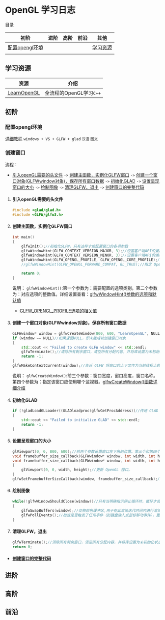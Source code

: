 # OpenGL 学习日志

目录

|初阶|进阶|高阶|前沿|其他|
|-|-|-|-|-|
|[配置opengl环境](#配置opengl环境)|[](#)|[](#)|[](#)|[学习资源](#学习资源)|
|[](#)|[](#)|[](#)|[](#)|[](#)|

## 学习资源

|资源|介绍|
|-|-|
|[LearnOpenGL][1]|全流程的OpenGL学习`C++`|

## 初阶

### 配置opengl环境

[详细教程][2] `windows + VS + GLFW + glad` `汉语` `图文`

### 创建窗口

流程：

- [引入openGL需要的头文件](#引入openGL需要的头文件) `->` [创建主函数，实例化GLFW窗口](#创建主函数，实例化GLFW窗口) `->` [创建一个窗口对象(GLFWwindow对象)，保存所有窗口数据](#创建一个窗口对象(GLFWwindow对象)，保存所有窗口数据) `->` [初始化GLAD](#初始化GLAD) `->` [设置呈现窗口的大小](#设置呈现窗口的大小) `->` [绘制图像](#绘制图像) `->` [清理GLFW，退出](#清理GLFW，退出) `->` [创建窗口的完整代码](#创建窗口的完整代码)

1. #### 引入openGL需要的头文件

    ```C++
    #include <glad/glad.h>
    #include <GLFW/glfw3.h>
    ```

2. #### 创建主函数，实例化GLFW窗口

    ```C++
    int main()
    {
        glfwInit();//初始化GLFW，只有这样才能配置窗口的各项参数
        glfwWindowHint(GLFW_CONTEXT_VERSION_MAJOR, 3);//设置客户端API的兼容的主要型号为3
        glfwWindowHint(GLFW_CONTEXT_VERSION_MINOR, 3);//设置客户端API的兼容的最低型号为3
        glfwWindowHint(GLFW_OPENGL_PROFILE, GLFW_OPENGL_CORE_PROFILE);//指定要为哪个 OpenGL 配置文件创建上下文
        //glfwWindowHint(GLFW_OPENGL_FORWARD_COMPAT, GL_TRUE);//指定 OpenGL 上下文是否应与正向兼容，即删除请求版本的 OpenGL 中所有弃用的功能

        return 0;
    }
    ```

    说明：
    `glfwWindowHint()`:第一个参数为：需要配置的选项类别。第二个参数为：对应选项的整数值。详细设置查看：[glfwWindowHint()参数的选项和默认值][3]
    - [GLFW_OPENGL_PROFILE选项的相关值][4]

3. #### 创建一个窗口对象(GLFWwindow对象)，保存所有窗口数据

    ```C++
    GLFWwindow* window = glfwCreateWindow(800, 600, "LearnOpenGL", NULL, NULL);//要求窗口宽度和高度作为其前两个参数。第三个参数允许我们为窗口创建一个名称.可以忽略最后两个参数。
    if (window == NULL)//如果返回NULL，即未能成功创建窗口对象
    {
        std::cout << "Failed to create GLFW window" << std::endl;
        glfwTerminate();//清除所有剩余窗口，清空所有分配内容，并将库设置为未初始化状态
        return -1;
    }
    glfwMakeContextCurrent(window);//告诉 GLFW 将窗口的上下文作为当前线程上的主上下文
    ```

    说明：
    `glfwCreateWindow()`:前三个参数：窗口宽度，窗口高度，窗口名称。第四个参数为：指定该窗口应使用哪个监视器。[glfwCreateWindow()函数详细介绍][5]

4. #### 初始化GLAD

    ```C++
    if (!gladLoadGLLoader((GLADloadproc)glfwGetProcAddress))//传递 GLAD 函数来加载特定于操作系统的 OpenGL 函数指针的地址
    {
        std::cout << "Failed to initialize GLAD" << std::endl;
        return -1;
    }
    ```

5. #### 设置呈现窗口的大小

    ```C++
    glViewport(0, 0, 800, 600);//前两个参数设置窗口左下角的位置。第三个和第四个参数设置渲染窗口的宽度和高度（以像素为单位），我们设置的宽度和高度等于 GLFW 的窗口大小
    void framebuffer_size_callback(GLFWwindow* window, int width, int height);  //回调函数原型
    void framebuffer_size_callback(GLFWwindow* window, int width, int height)//在窗口上注册一个回调函数，该函数在每次调整窗口大小时都会被调用
    {
        glViewport(0, 0, width, height);//更新 OpenGL 视口。
    }  
    glfwSetFramebufferSizeCallback(window, framebuffer_size_callback);//回调函数在调整帧缓冲区大小时收到帧缓冲区的新大小，该大小可用于framebuffer_size_callback()函数进而更新 OpenGL 视口。
    ```

6. #### 绘制图像

    ```C++
    while(!glfwWindowShouldClose(window))//只有当明确指示停止循环时，循环才会停止
    {
        glfwSwapBuffers(window);//交换颜色缓冲区,用于在此渲染迭代时间内进行渲染，并将它输出到屏幕
        glfwPollEvents();//检查是否触发了任何事件（如键盘输入或鼠标移动事件），更新窗口状态，并调用相应的函数（我们可以通过回调方法注册）。
    }
    ```

7. #### 清理GLFW，退出

    ```C++
    glfwTerminate();//清除所有剩余窗口，清空所有分配内容，并将库设置为未初始化状态
    return 0;
    ```

- #### [创建窗口的完整代码][6]

## 进阶

## 高阶

## 前沿

[1]:https://learnopengl.com/Introduction
[2]:https://blog.csdn.net/sigmarising/article/details/80470054?utm_medium=distribute.pc_relevant.none-task-blog-BlogCommendFromMachineLearnPai2-1.channel_param&depth_1-utm_source=distribute.pc_relevant.none-task-blog-BlogCommendFromMachineLearnPai2-1.channel_param
[3]:http://www.glfw.org/docs/latest/window.html#window_hints_values
[4]:http://www.glfw.org/docs/latest/window.html#GLFW_OPENGL_PROFILE_hint
[5]:http://www.glfw.org/docs/latest/window.html#window_creation
[6]:https://learnopengl.com/code_viewer_gh.php?code=src/1.getting_started/1.1.hello_window/hello_window.cpp